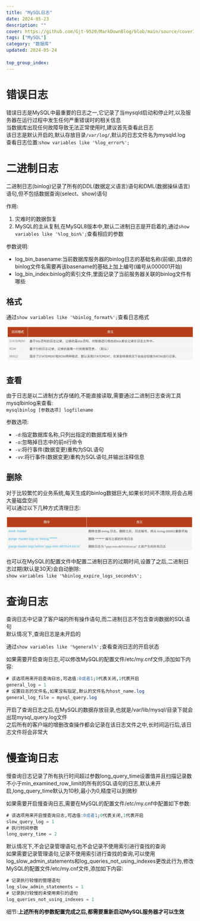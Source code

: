 ```yaml
---
title: "MySQL日志"
date: 2024-05-23
description: ""
cover: https://github.com/Gjt-9520/MarkDownBlog/blob/main/source/coverImages/Bimage-135/Bimage25.jpg?raw=true
tags: ["MySQL"]
category: "数据库"
updated: 2024-05-24
 
top_group_index: 
---
```


# 错误日志

错误日志是MySQL中最重要的日志之一,它记录了当mysqld启动和停止时,以及服务器在运行过程中发生任何严重错误时的相关信息               
当数据库出现任何故障导致无法正常使用时,建议首先查看此日志                   
该日志是默认开启的,默认存放目录`/var/log/`,默认的日志文件名为mysqld.log         
查看日志位置:`show variables like '%log_error%';`               
 
# 二进制日志

二进制日志(binlog)记录了所有的DDL(数据定义语言)语句和DML(数据操纵语言)语句,但不包括数据查询(select、show)语句             

作用:
1. 灾难时的数据恢复                       
2. MySQL的主从复制,在MySQL8版本中,默认二进制日志是开启着的,通过`show variables like '%log_bin%';`查看相应的参数                       

参数说明:
- log_bin_basename:当前数据库服务器的binlog日志的基础名称(前缀),具体的binlog文件名需要再该basename的基础上加上编号(编号从000001开始)              
- log_bin_index:binlog的索引文件,里面记录了当前服务器关联的binlog文件有哪些                 

## 格式

通过`show variables like '%binlog_format%';`查看日志格式

![格式](../images/日志格式.png)

## 查看

由于日志是以二进制方式存储的,不能直接读取,需要通过二进制日志查询工具mysqlbinlog来查看:       
`mysqlbinlog [参数选项] logfilename`

参数选项:
- `-d`:指定数据库名称,只列出指定的数据库相关操作
- `-o`:忽略掉日志中的前n行命令
- `-v`:将行事件(数据变更)重构为SQL语句
- `-vv`:将行事件(数据变更)重构为SQL语句,并输出注释信息

## 删除

对于比较繁忙的业务系统,每天生成的binlog数据巨大,如果长时间不清除,将会占用大量磁盘空间      
可以通过以下几种方式清理日志:

![删除](../images/删除日志.png)

也可以在MySQL的配置文件中配置二进制日志的过期时间,设置了之后,二进制日志过期(默认是30天)会自动删除:        
`show variables like '%binlog_expire_logs_seconds%';`

# 查询日志

查询日志中记录了客户端的所有操作语句,而二进制日志不包含查询数据的SQL语句         
默认情况下,查询日志是未开启的

通过`show variables like '%general%';`查看查询日志的开启状态

如果需要开启查询日志,可以修改MySQL的配置文件/etc/my.cnf文件,添加如下内容:

```sql
# 该选项用来开启查询日志,可选值:0或者1;0代表关闭,1代表开启
general_log = 1
# 设置日志的文件名,如果没有指定,默认的文件名为host_name.log
general_log_file = mysql_query.log
```

开启了查询日志之后,在MySQL的数据存放目录,也就是/var/lib/mysql/目录下就会出现mysql_query.log文件  
之后所有的客户端的增删改查操作都会记录在该日志文件之中,长时间运行后,该日志文件将会非常大

# 慢查询日志

慢查询日志记录了所有执行时间超过参数long_query_time设置值并且扫描记录数不小于min_examined_row_limit的所有的SQL语句的日志,默认未开启,long_query_time默认为10秒,最小为0,精度可以到微秒

如果需要开启慢查询日志,需要在MySQL的配置文件/etc/my.cnf中配置如下参数:

```sql
# 该选项用来开启慢查询日志,可选值:0或者1;0代表关闭,1代表开启
slow_query_log = 1
# 执行时间参数
long_query_time = 2
```

默认情况下,不会记录管理语句,也不会记录不使用索引进行查找的查询            
如果需要记录管理语句,记录不使用索引进行查找的查询,可以使用log_slow_admin_statements和log_queries_not_using_indexes更改此行为,修改MySQL的配置文件/etc/my.cnf文件,添加如下内容:

```sql
# 记录执行较慢的管理语句
log_slow_admin_statements = 1
# 记录执行较慢的未使用索引的语句
log_queries_not_using_indexes = 1
```

细节:**上述所有的参数配置完成之后,都需要重新启动MySQL服务器才可以生效**